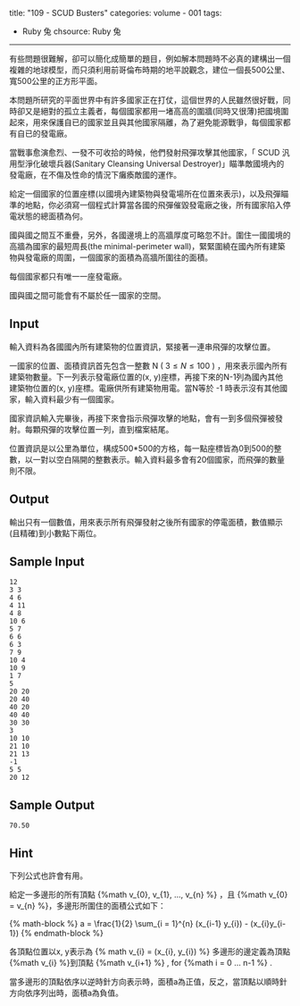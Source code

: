 title: "109 - SCUD Busters"
categories: volume - 001
tags:
- Ruby 兔
chsource: Ruby 兔
---

有些問題很難解，卻可以簡化成簡單的題目，例如解本問題時不必真的建構出一個複雜的地球模型，而只須利用前哥倫布時期的地平說觀念，建位一個長500公里、寬500公里的正方形平面。

本問題所研究的平面世界中有許多國家正在打仗，這個世界的人民雖然很好戰，同時卻又是絕對的孤立主義者，每個國家都用一堵高高的圍牆(同時又很薄)把國境圍起來，用來保護自已的國家並且與其他國家隔離，為了避免能源戰爭，每個國家都有自已的發電廠。

當戰事愈演愈烈、一發不可收拾的時候，他們發射飛彈攻擊其他國家，「 SCUD 汎用型淨化破壞兵器(Sanitary Cleansing Universal Destroyer)」瞄準敵國境內的發電廠，在不傷及性命的情況下癱瘓敵國的運作。

給定一個國家的位置座標(以國境內建築物與發電場所在位置來表示)，以及飛彈瞄準的地點，你必須寫一個程式計算當各國的飛彈催毀發電廠之後，所有國家陷入停電狀態的總面積為何。

國與國之間互不重疊，另外，各國邊境上的高牆厚度可略忽不計。圍住一國國境的高牆為國家的最短周長(the minimal-perimeter wall)，緊緊圍繞在國內所有建築物與發電廠的周圍，一個國家的面積為高牆所圍往的面積。

每個國家都只有唯一一座發電廠。

國與國之間可能會有不屬於任一國家的空間。

<!-- more -->

## Input ##

輸入資料為各國國內所有建築物的位置資訊，緊接著一連串飛彈的攻擊位置。

一國家的位置、面積資訊首先包含一整數 N ( $3 \le N \le 100$ ) ，用來表示國內所有建築物數量。下一列表示發電廠位置的(x, y)座標，再接下來的N-1列為國內其他建築物位置的(x, y)座標。電廠供所有建築物用電。當N等於 -1 時表示沒有其他國家，輸入資料最少有一個國家。

國家資訊輸入完畢後，再接下來會指示飛彈攻擊的地點，會有一到多個飛彈被發射。每顆飛彈的攻擊位置一列，直到檔案結尾。

位置資訊是以公里為單位，構成500*500的方格，每一點座標皆為0到500的整數，以一對以空白隔開的整數表示。輸入資料最多會有20個國家，而飛彈的數量則不限。

## Output ##

輸出只有一個數值，用來表示所有飛彈發射之後所有國家的停電面積，數值顯示(且精確)到小數點下兩位。

## Sample Input ##

	12
	3 3
	4 6
	4 11
	4 8
	10 6
	5 7
	6 6
	6 3
	7 9
	10 4
	10 9
	1 7
	5
	20 20
	20 40
	40 20
	40 40
	30 30
	3
	10 10
	21 10
	21 13
	-1
	5 5
	20 12

## Sample Output ##

	70.50

## Hint ##

下列公式也許會有用。

給定一多邊形的所有頂點 {%math v_{0}, v_{1}, ..., v_{n} %} ，且 {%math v_{0} = v_{n} %}，多邊形所圍住的面積公式如下：

{% math-block %}
a = \frac{1}{2} \sum_{i = 1}^{n} (x_{i-1} y_{i}) - (x_{i}y_{i-1})
{% endmath-block %}

各頂點位置以x, y表示為 {% math v_{i} = (x_{i}, y_{i}) %} 多邊形的邊定義為頂點 {%math v_{i} %}到頂點 {%math v_{i+1} %} , for {%math i = 0 ... n-1 %} .

當多邊形的頂點依序以逆時針方向表示時，面積a為正值，反之，當頂點以順時針方向依序列出時，面積a為負值。